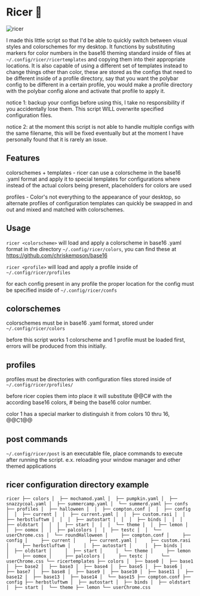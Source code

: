 # Ricer 🍚
![ricer](/ricer.gif)

I made this little script so that I'd be able to quickly switch between visual styles and colorschemes for my desktop.
It functions by substituting markers for color numbers in the base16 theming standard inside of files at `~/.config/ricer/ricertemplates` and copying them into their appropriate locations. It is also capable of using a different set of templates instead to change things other than color, these are stored as the configs that need to be different inside of a profile directory, say that you want the polybar config to be different in a certain profile, you would make a profile directory with the polybar config alone and activate that profile to apply it.

notice 1: backup your configs before using this, I take no responsibility if you accidentally lose them. This script WILL overwrite specified configuration files.

notice 2: at the moment this script is not able to handle multiple configs with the same filename, this will be fixed eventually but at the moment I have personally found that it is rarely an issue.

## Features
colorschemes + templates - ricer can use a colorscheme in the base16 .yaml format and apply it to special templates for configurations where instead of the actual colors being present, placeholders for colors are used

profiles - Color's not everything to the appearance of your desktop, so alternate profiles of configuration templates can quickly be swapped in and out and mixed and matched with colorschemes.

## Usage
`ricer <colorscheme>` will load and apply a colorscheme in base16 .yaml format in the directory `~/.config/ricer/colors`, you can find these at https://github.com/chriskempson/base16 

`ricer <profile>` will load and apply a profile inside of `~/.config/ricer/profiles`

for each config present in any profile the proper location for the config must be specified inside of `~/.config/ricer/confs` 

## colorschemes
colorschemes must be in base16 .yaml format, stored under `~/.config/ricer/colors`

before this script works 1 colorscheme and 1 profile must be loaded first, errors will be produced from this initially.

## profiles
profiles must be directories with configuration files stored inside of `~/.config/ricer/profiles/` 

before ricer copies them into place it will substitute @@C# with the according base16 colors, # being the base16 color number.

color 1 has a special marker to distinguish it from colors 10 thru 16, @@C1@@ 

## post commands
`~/.config/ricer/post` is an executable file, place commands to execute after running the script. e.x. reloading your window manager and other themed applications

## ricer configuration directory example
`ricer
├── colors
│  ├── mochamod.yaml
│  ├── pumpkin.yaml
│  ├── snazzycoal.yaml
│  ├── summercamp.yaml
│  └── summerd.yaml
├── confs
├── profiles
│  ├── halloween
│  │  ├── compton.conf
│  │  ├── config
│  │  ├── current
│  │  ├── current.yaml
│  │  ├── custom.rasi
│  │  ├── herbstluftwm
│  │  │  ├── autostart
│  │  │  ├── binds
│  │  │  ├── oldstart
│  │  │  ├── start
│  │  │  └── theme
│  │  ├── lemon
│  │  ├── oomox
│  │  ├── palcolors
│  │  ├── testc
│  │  └── userChrome.css
│  └── roundHalloween
│     ├── compton.conf
│     ├── config
│     ├── current
│     ├── current.yaml
│     ├── custom.rasi
│     ├── herbstluftwm
│     │  ├── autostart
│     │  ├── binds
│     │  ├── oldstart
│     │  ├── start
│     │  └── theme
│     ├── lemon
│     ├── oomox
│     ├── palcolors
│     ├── testc
│     └── userChrome.css
└── ricertemplates
   ├── colors
   │  ├── base0
   │  ├── base1
   │  ├── base2
   │  ├── base3
   │  ├── base4
   │  ├── base5
   │  ├── base6
   │  ├── base7
   │  ├── base8
   │  ├── base9
   │  ├── base10
   │  ├── base11
   │  ├── base12
   │  ├── base13
   │  ├── base14
   │  └── base15
   ├── compton.conf
   ├── config
   ├── herbstluftwm
   │  ├── autostart
   │  ├── binds
   │  ├── oldstart
   │  ├── start
   │  └── theme
   ├── lemon
   └── userChrome.css
` 
